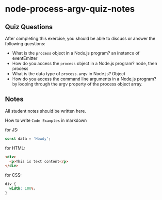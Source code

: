 # node-process-argv-quiz-notes

## Quiz Questions

After completing this exercise, you should be able to discuss or answer the following questions:

- What is the `process` object in a Node.js program?
  an instance of eventEmitter
- How do you access the `process` object in a Node.js program?
  node, then process
- What is the data type of `process.argv` in Node.js?
  Object
- How do you access the command line arguments in a Node.js program?
  by looping through the argv property of the process object array.

## Notes

All student notes should be written here.

How to write `Code Examples` in markdown

for JS:

```javascript
const data = 'Howdy';
```

for HTML:

```html
<div>
  <p>This is text content</p>
</div>
```

for CSS:

```css
div {
  width: 100%;
}
```
